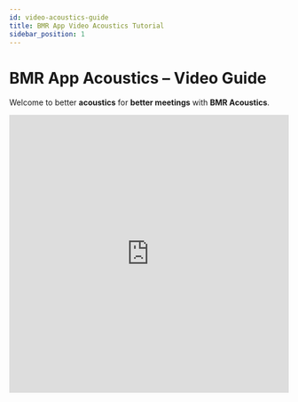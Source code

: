 ```yaml
---
id: video-acoustics-guide
title: BMR App Video Acoustics Tutorial
sidebar_position: 1
---
```


# BMR App Acoustics – Video Guide

Welcome to better **acoustics** for **better meetings** with **BMR Acoustics**.

<iframe 
  src="https://app.vidcast.io/embed/0e1a56e4-0fb0-4b05-8b57-f68a61c0a6c4" 
  width="100%" 
  height="500" 
  frameborder="0" 
  allowfullscreen
></iframe>
